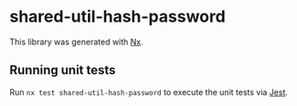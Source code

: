 # shared-util-hash-password

This library was generated with [Nx](https://nx.dev).

## Running unit tests

Run `nx test shared-util-hash-password` to execute the unit tests via [Jest](https://jestjs.io).
